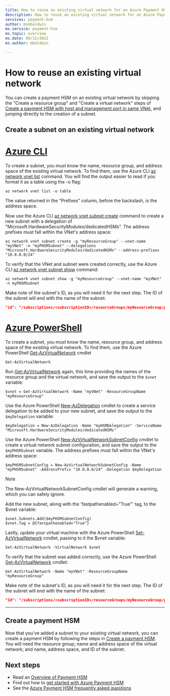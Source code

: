 ```yaml
---
title: How to reuse an existing virtual network for an Azure Payment HSM
description: How to reuse an existing virtual network for an Azure Payment HSM
services: payment-hsm
author: msmbaldwin
ms.service: payment-hsm
ms.topic: overview
ms.date: 09/12/2022
ms.author: mbaldwin

---
```

# How to reuse an existing virtual network

You can create a payment HSM on an existing virtual network by skipping the "Create a resource group" and "Create a virtual network" steps of [Create a payment HSM with host and management port in same VNet](create-payment-hsm.md), and jumping directly to the creation of a subnet.

## Create a subnet on an existing virtual network

# [Azure CLI](#tab/azure-cli)

To create a subnet, you must know the name, resource group, and address space of the existing virtual network.  To find them, use the Azure CLI [az network vnet list](/cli/azure/network/vnet#az-network-vnet-list) command. You will find the output easier to read if you format it as a table using the -o flag:

```azurecli-interactive
az network vnet list -o table
```

The value returned in the "Prefixes" column, before the backslash, is the address space.

Now use the Azure CLI [az network vnet subnet create](/cli/azure/network/vnet/subnet#az-network-vnet-subnet-create) command to create a new subnet with a delegation of "Microsoft.HardwareSecurityModules/dedicatedHSMs". The address prefixes must fall within the VNet's address space:

```azurecli-interactive
az network vnet subnet create -g "myResourceGroup" --vnet-name "myVNet" -n "myPHSMSubnet" --delegations "Microsoft.HardwareSecurityModules/dedicatedHSMs" --address-prefixes "10.0.0.0/24"
```

To verify that the VNet and subnet were created correctly, use the Azure CLI [az network vnet subnet show](/cli/azure/network/vnet/subnet#az-network-vnet-subnet-show) command:

```azurecli-interactive
az network vnet subnet show -g "myResourceGroup" --vnet-name "myVNet" -n myPHSMSubnet
```

Make note of the subnet's ID, as you will need it for the next step.  The ID of the subnet will end with the name of the subnet:

```json
"id": "/subscriptions/<subscriptionID>/resourceGroups/myResourceGroup/providers/Microsoft.Network/virtualNetworks/myVNet/subnets/myPHSMSubnet",
```

# [Azure PowerShell](#tab/azure-powershell)

To create a subnet, you must know the name, resource group, and address space of the existing virtual network.  To find them, use the Azure PowerShell [Get-AzVirtualNetwork](/powershell/module/az.network/get-azvirtualnetwork) cmdlet

```azurepowershell-interactive
Get-AzVirtualNetwork
```

Run [Get-AzVirtualNetwork](/powershell/module/az.network/get-azvirtualnetwork) again, this time providing the names of the resource group and the virtual network, and save the output to the `$vnet` variable:

```azurepowershell-interactive
$vnet = Get-AzVirtualNetwork -Name "myVNet" -ResourceGroupName "myResourceGroup" 
```

Use the Azure PowerShell [New-AzDelegation](/powershell/module/az.network/new-azdelegation) cmdlet to create a service delegation to be added to your new subnet, and save the output to the `$myDelegation` variable:

```azurepowershell-interactive
$myDelegation = New-AzDelegation -Name "myHSMDelegation" -ServiceName "Microsoft.HardwareSecurityModules/dedicatedHSMs"
```

Use the Azure PowerShell [New-AzVirtualNetworkSubnetConfig](/powershell/module/az.network/new-azvirtualnetworksubnetconfig) cmdlet to create a virtual network subnet configuration, and save the output to the `$myPHSMSubnet` variable. The address prefixes must fall within the VNet's address space:

```azurepowershell-interactive
$myPHSMSubnetConfig = New-AzVirtualNetworkSubnetConfig -Name "myPHSMSubnet" -AddressPrefix "10.0.0.0/24" -Delegation $myDelegation
```

> [!NOTE]
> The New-AzVirtualNetworkSubnetConfig cmdlet will generate a warning, which you can safely ignore.

Add the new subnet, along with the 'fastpathenabled="True"' tag, to the $vnet variable:

```azurepowershell-interactive
$vnet.Subnets.Add($myPHSMSubnetConfig)
$vnet.Tag = @{fastpathenabled="True"}                      
```

Lastly, update your virtual machine with the Azure PowerShell [Set-AzVirtualNetwork](/powershell/module/az.network/set-AzVirtualNetwork) cmdlet, passing to it the $vnet variable:

```azurepowershell-interactive
Set-AzVirtualNetwork -VirtualNetwork $vnet
```

To verify that the subnet was added correctly, use the Azure PowerShell [Get-AzVirtualNetwork](/powershell/module/az.network/get-azvirtualnetwork) cmdlet:

```azurepowershell-interactive
Get-AzVirtualNetwork -Name "myVNet" -ResourceGroupName "myResourceGroup"
```

Make note of the subnet's ID, as you will need it for the next step.  The ID of the subnet will end with the name of the subnet:

```json
"Id": "/subscriptions/<subscriptionID>/resourceGroups/myResourceGroup/providers/Microsoft.Network/virtualNetworks/myVNet/subnets/myPHSMSubnet",
```

---

## Create a payment HSM

Now that you've added a subnet to your existing virtual network, you can create a payment HSM by following the steps in [Create a payment HSM](create-payment-hsm.md#create-a-payment-hsm).  You will need the resource group; name and address space of the virtual network; and name, address space, and ID of the subnet.

## Next steps

- Read an [Overview of Payment HSM](overview.md)
- Find out how to [get started with Azure Payment HSM](getting-started.md)
- See the [Azure Payment HSM frequently asked questions](faq.yml)
